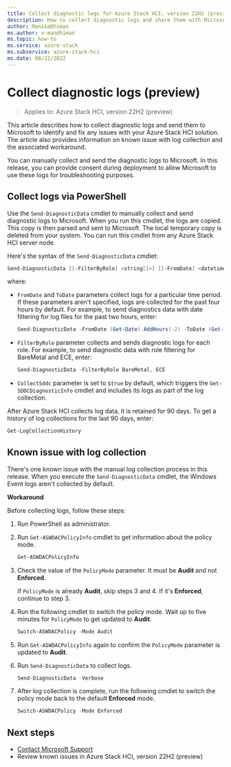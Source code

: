 ```yaml
---
title: Collect diagnostic logs for Azure Stack HCI, version 22H2 (preview)
description: How to collect diagnostic logs and share them with Microsoft.
author: ManikaDhiman
ms.author: v-mandhiman
ms.topic: how-to
ms.service: azure-stack
ms.subservice: azure-stack-hci
ms.date: 08/22/2022
---
```


# Collect diagnostic logs (preview)

> Applies to: Azure Stack HCI, version 22H2 (preview)

This article describes how to collect diagnostic logs and send them to Microsoft to identify and fix any issues with your Azure Stack HCI solution. The article also provides information on known issue with log collection and the associated workaround.

You can manually collect and send the diagnostic logs to Microsoft. In this release, you can provide consent during deployment to allow Microsoft to use these logs for troubleshooting purposes.

## Collect logs via PowerShell

Use the `Send-DiagnosticData` cmdlet to manually collect and send diagnostic logs to Microsoft. When you run this cmdlet, the logs are copied. This copy is then parsed and sent to Microsoft. The local temporary copy is deleted from your system. You can run this cmdlet from any Azure Stack HCI server node.

Here's the syntax of the `Send-DiagnosticData` cmdlet:

```powershell
Send-DiagnosticData [[-FilterByRole] <string[]>] [[-FromDate] <datetime>] [[-ToDate] <datetime>] [[-CollectSddc] <bool>]  [<CommonParameters>]
```

where: 

- `FromDate` and `ToDate` parameters collect logs for a particular time period. If these parameters aren't specified, logs are collected for the past four hours by default. For example, to send diagnostics data with date filtering for log files for the past two hours, enter:

   ```powershell
   Send-DiagnosticData -FromDate (Get-Date).AddHours(-2) -ToDate (Get-Date)
   ```

- `FilterByRole` parameter collects and sends diagnostic logs for each role. For example, to send diagnostic data with role filtering for BareMetal and ECE, enter:

  ```powershell
  Send-DiagnosticData -FilterByRole BareMetal, ECE
  ```

- `CollectSddc` parameter is set to `$true` by default, which triggers the `Get-SDDCDiagnosticInfo` cmdlet and includes its logs as part of the log collection.

After Azure Stack HCI collects log data, it is retained for 90 days. To get a history of log collections for the last 90 days, enter:

  ```powershell
  Get-LogCollectionHistory  
  ```

## Known issue with log collection

There's one known issue with the manual log collection process in this release. When you execute the `Send-DiagnosticData` cmdlet, the Windows Event logs aren't collected by default.

**Workaround**

Before collecting logs, follow these steps:

1. Run PowerShell as administrator.

1. Run `Get-ASWDACPolicyInfo` cmdlet to get information about the policy mode.

   ```powershell
   Get-ASWDACPolicyInfo
   ```

1. Check the value of the `PolicyMode` parameter. It must be **Audit** and not **Enforced**.

   If `PolicyMode` is already **Audit**, skip steps 3 and 4. If it's **Enforced**, continue to step 3.

1. Run the following cmdlet to switch the policy mode. Wait up to five minutes for `PolicyMode` to get updated to **Audit**.

    ```powershell
    Switch-ASWDACPolicy -Mode Audit
    ```

1. Run `Get-ASWDACPolicyInfo` again to confirm the `PolicyMode` parameter is updated to **Audit**.

1. Run `Send-DiagnosticData` to collect logs.

   ```powershell
   Send-DiagnosticData -Verbose
   ```

1. After log collection is complete, run the following cmdlet to switch the policy mode back to the default **Enforced** mode.

    ```powershell
    Switch-ASWDACPolicy -Mode Enforced
    ```

## Next steps

- [Contact Microsoft Support](get-support.md)
- Review known issues in Azure Stack HCI, version 22H2 (preview)